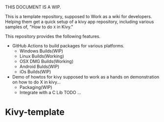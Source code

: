 THIS DOCUMENT IS A WIP.

This is a template repository, supposed to Work as a wiki for developers. 
Helping them get a quick setup of a kivy app repository, including various
samples of,  "How to do `X` in Kivy."

This repository provides the following features.

- GitHub Actions to build packages for various platforms.
  - Windows Builds(WIP)
  - Linux Builds(Working)
  - OSX DMG Builds(Working)
  - Android Bulds(WIP)
  - iOs Builds(WIP)
- Demo of howtos for kivy supposed to work as a hands on demonstration on how to do X in kivy...
  - Packaging(WIP)
  - Integrate with a C Lib
    TODO
  ...
# Kivy-template
